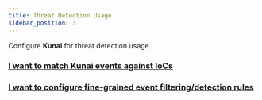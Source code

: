 ```yaml
---
title: Threat Detection Usage
sidebar_position: 3
---
```


Configure **Kunai** for threat detection usage.

### [I want to match Kunai events against IoCs](./ioc_configuration)
### [I want to configure fine-grained event filtering/detection rules](./rule_configuration)
